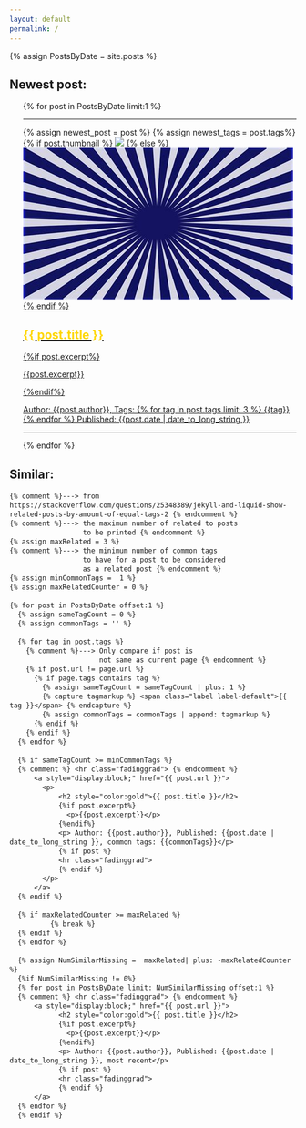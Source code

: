 ```yaml
---
layout: default
permalink: /
---
```


{% assign PostsByDate = site.posts %}


<h2 id="left"> Newest post: </h2>
<div id="smaller">
<ul style="list-style: none;">
  <li>
    {% for post in PostsByDate limit:1 %}
    <hr class="fadinggrad">
    {% assign newest_post = post %}
    {% assign newest_tags = post.tags%}
        <a style="display:block;" href="{{ post.url }}">
          <div>
            <div>
              {% if post.thumbnail %}
              <img src="{{ post.thumbnail }}" />
              {% else %}
              <img src="assets/images/thumb.png" />
              {% endif %}
            </div>
            <div>
              <h2 style="color:gold">{{ post.title }}</h2>
              {%if post.excerpt%}
                <p>{{post.excerpt}}</p>
              {%endif%}
              <p> Author: {{post.author}}, Tags: {% for tag in post.tags limit: 3 %} {{tag}}{% endfor %} Published: {{post.date | date_to_long_string }}</p>
              <hr class="fadinggrad">
            </div>
          </div>
        </a>
    {% endfor %}
  </li>
</ul>
</div>


<h2 id="left"> Similar: </h2>
<div id="smaller_left">

    {% comment %}---> from https://stackoverflow.com/questions/25348389/jekyll-and-liquid-show-related-posts-by-amount-of-equal-tags-2 {% endcomment %}
    {% comment %}---> the maximum number of related to posts
                      to be printed {% endcomment %}
    {% assign maxRelated = 3 %}
    {% comment %}---> the minimum number of common tags
                      to have for a post to be considered
                      as a related post {% endcomment %}
    {% assign minCommonTags =  1 %}
    {% assign maxRelatedCounter = 0 %}

    {% for post in PostsByDate offset:1 %}
      {% assign sameTagCount = 0 %}
      {% assign commonTags = '' %}

      {% for tag in post.tags %}
        {% comment %}---> Only compare if post is
                          not same as current page {% endcomment %}
        {% if post.url != page.url %}
          {% if page.tags contains tag %}
            {% assign sameTagCount = sameTagCount | plus: 1 %}
            {% capture tagmarkup %} <span class="label label-default">{{ tag }}</span> {% endcapture %}
            {% assign commonTags = commonTags | append: tagmarkup %}
          {% endif %}
        {% endif %}
      {% endfor %}

      {% if sameTagCount >= minCommonTags %}
      {% comment %} <hr class="fadinggrad"> {% endcomment %}
          <a style="display:block;" href="{{ post.url }}">
            <p>
                <h2 style="color:gold">{{ post.title }}</h2>
                {%if post.excerpt%}
                  <p>{{post.excerpt}}</p>
                {%endif%}
                <p> Author: {{post.author}}, Published: {{post.date | date_to_long_string }}, common tags: {{commonTags}}</p>
                {% if post %}
                <hr class="fadinggrad">
                {% endif %}
            </p>
          </a>
      {% endif %}

      {% if maxRelatedCounter >= maxRelated %}
              {% break %}
      {% endif %}
      {% endfor %}

      {% assign NumSimilarMissing =  maxRelated| plus: -maxRelatedCounter %}
      {%if NumSimilarMissing != 0%}
      {% for post in PostsByDate limit: NumSimilarMissing offset:1 %}
      {% comment %} <hr class="fadinggrad"> {% endcomment %}
          <a style="display:block;" href="{{ post.url }}">
                <h2 style="color:gold">{{ post.title }}</h2>
                {%if post.excerpt%}
                  <p>{{post.excerpt}}</p>
                {%endif%}
                <p> Author: {{post.author}}, Published: {{post.date | date_to_long_string }}, most recent</p>
                {% if post %}
                <hr class="fadinggrad">
                {% endif %}
          </a>
      {% endfor %}
      {% endif %}

</div>
